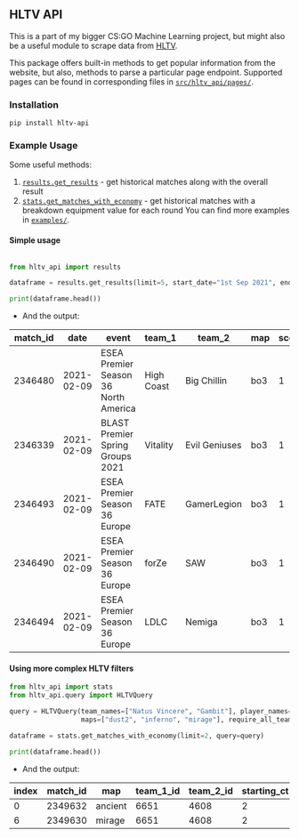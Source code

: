 ## HLTV API


This is a part of my bigger CS:GO Machine Learning project, but might also be a 
useful module to scrape data from [HLTV](https://www.hltv.org/). 

This package offers built-in methods to get popular information from the website,
but also, methods to parse a particular page endpoint. Supported pages can be found
in corresponding files in [`src/hltv_api/pages/`]().

### Installation

```
pip install hltv-api
```

### Example Usage
Some useful methods:
1. [`results.get_results`](src/hltv_api/api/results.py) - get historical matches along with the overall result
2. [`stats.get_matches_with_economy`](src/hltv_api/api/stats.py) - get historical matches with a breakdown equipment value 
for each round
You can find more examples in [`examples/`]().

#### Simple usage
```python

from hltv_api import results

dataframe = results.get_results(limit=5, start_date="1st Sep 2021", end_date="2nd Sep 2021")

print(dataframe.head())
```
- And the output:


match_id|date|event|team_1|team_2|map|score_1|score_2|stars
--------|----|-----|------|------|---|-------|-------|-----
2346480|2021-02-09|ESEA Premier Season 36 North America|High Coast|Big Chillin|bo3|1|0|0
2346339|2021-02-09|BLAST Premier Spring Groups 2021|Vitality|Evil Geniuses|bo3|1|2|2
2346493|2021-02-09|ESEA Premier Season 36 Europe|FATE|GamerLegion|bo3|1|2|0
2346490|2021-02-09|ESEA Premier Season 36 Europe|forZe|SAW|bo3|1|2|1
2346494|2021-02-09|ESEA Premier Season 36 Europe|LDLC|Nemiga|bo3|1|2|0


#### Using more complex HLTV filters
```python
from hltv_api import stats
from hltv_api.query import HLTVQuery

query = HLTVQuery(team_names=["Natus Vincere", "Gambit"], player_names=["s1mple"], 
                  maps=["dust2", "inferno", "mirage"], require_all_teams=True)

dataframe = stats.get_matches_with_economy(limit=2, query=query)

print(dataframe.head())
```

- And the output:


index|match_id|map|team_1_id|team_2_id|starting_ct|1_team_1_value|1_team_2_value|1_winner|...|30_team_1_value|30_team_2_value|30_winner
-----|--------|---|---------|---------|-----------|--------------|--------------|--------|---|---------------|---------------|---------
0|2349632|ancient|6651|4608|2|4300|4200|2|...|NaN|NaN|NaN|NaN|NaN|NaN|NaN
6|2349630|mirage|6651|4608|2|3950|4200|1|...|NaN|NaN|NaN|NaN|NaN|NaN|NaN
